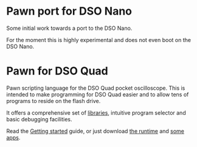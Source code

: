 Pawn port for DSO Nano
======================

Some initial work towards a port to the DSO Nano.

For the moment this is highly experimental and does not even boot
on the DSO Nano.


Pawn for DSO Quad
=================

Pawn scripting language for the DSO Quad pocket oscilloscope.
This is intended to make programming for DSO Quad easier and to allow tens of programs to reside on the flash drive.

It offers a comprehensive set of [libraries](https://github.com/PetteriAimonen/QuadPawn/tree/master/Compiler/include),
intuitive program selector and basic debugging facilities.

Read the [Getting started](https://github.com/PetteriAimonen/QuadPawn/wiki/Getting-started) guide, or just download
[the runtime](https://github.com/PetteriAimonen/QuadPawn/downloads) and [some apps](https://github.com/PetteriAimonen/QuadPawn/wiki).
